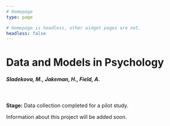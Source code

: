```yaml
---
# Homepage
type: page

# Homepage is headless, other widget pages are not.
headless: false
---
```


# Data and Models in Psychology
##### Sladekova, M., Jakeman, H., Field, A. 

</br>

**Stage:** Data collection completed for a pilot study. 

Information about this project will be added soon.  


